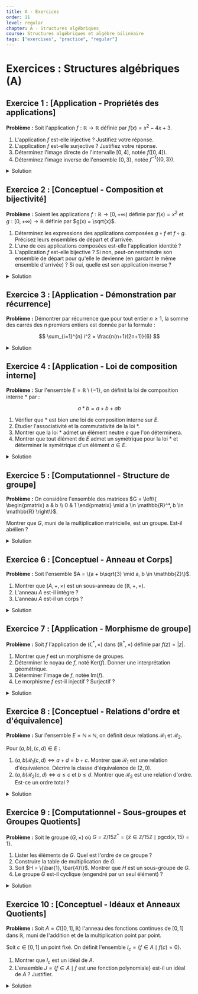```yaml
---
title: A - Exercices
order: 11
level: regular
chapter: A - Structures algébriques
course: Structures algébriques et algèbre bilinéaire
tags: ["exercises", "practice", "regular"]
---
```


# Exercices : Structures algébriques (A)

## Exercice 1 : [Application - Propriétés des applications]

**Problème :** Soit l'application $f : \mathbb{R} \to \mathbb{R}$ définie par $f(x) = x^2 - 4x + 3$.

1.  L'application $f$ est-elle injective ? Justifiez votre réponse.
2.  L'application $f$ est-elle surjective ? Justifiez votre réponse.
3.  Déterminez l'image directe de l'intervalle $[0, 4]$, notée $f([0, 4])$.
4.  Déterminez l'image inverse de l'ensemble $\{0, 3\}$, notée $f^{-1}(\{0, 3\})$.

<details>

<summary>Solution</summary>

**Méthode :** Pour étudier l'injectivité, on cherche si deux $x$ distincts peuvent avoir la même image. Pour la surjectivité, on cherche si tout réel $y$ a au moins un antécédent. L'étude des variations de la fonction est une bonne approche.

**Étapes :**

1.  **Injectivité :**

    Une application est injective si $f(x_1) = f(x_2) \implies x_1 = x_2$.

    Cherchons deux nombres réels distincts ayant la même image. Par exemple, résolvons $f(x) = f(y)$ pour $x \neq y$.

    $x^2 - 4x + 3 = y^2 - 4y + 3$

    $x^2 - y^2 - 4x + 4y = 0$

    $(x-y)(x+y) - 4(x-y) = 0$

    $(x-y)(x+y-4) = 0$

    Cette équation a pour solutions $x=y$ ou $x+y=4$.

    Si nous choisissons $x \neq y$, il faut que $x+y=4$. Prenons par exemple $x=1$ et $y=3$. On a bien $x \neq y$.

    Calculons leurs images :

    $f(1) = 1^2 - 4(1) + 3 = 0$

    $f(3) = 3^2 - 4(3) + 3 = 9 - 12 + 3 = 0$

    Puisque $f(1)=f(3)$ mais $1 \neq 3$, l'application $f$ n'est **pas injective**.

2.  **Surjectivité :**

    Une application est surjective si pour tout $y \in \mathbb{R}$, il existe $x \in \mathbb{R}$ tel que $f(x) = y$.

    Il s'agit de résoudre l'équation $x^2 - 4x + 3 = y$ pour $x$.

    $x^2 - 4x + (3-y) = 0$.

    C'est une équation du second degré en $x$. Le discriminant est $\Delta = (-4)^2 - 4(1)(3-y) = 16 - 12 + 4y = 4 + 4y = 4(1+y)$.

    Pour que des solutions réelles existent pour $x$, il faut que $\Delta \ge 0$, c'est-à-dire $4(1+y) \ge 0$, soit $y \ge -1$.

    Si $y < -1$ (par exemple $y=-2$), le discriminant est négatif et l'équation n'a pas de solution réelle. Donc, les nombres strictement inférieurs à -1 n'ont pas d'antécédent.

    L'application $f$ n'est **pas surjective**. L'image de $f$ est $[-1, +\infty)$.

3.  **Image directe de $[0, 4]$ :**

    Pour trouver $f([0, 4])$, nous étudions les variations de $f$ sur cet intervalle. La dérivée est $f'(x) = 2x-4$. Elle s'annule pour $x=2$.

    Le sommet de la parabole est en $x=2$, et $f(2) = 2^2 - 4(2) + 3 = 4 - 8 + 3 = -1$.

    Calculons les valeurs aux bornes :

    $f(0) = 3$

    $f(4) = 4^2 - 4(4) + 3 = 16 - 16 + 3 = 3$

    Sur l'intervalle $[0, 4]$, la fonction décroît de $f(0)=3$ à $f(2)=-1$, puis croît de $f(2)=-1$ à $f(4)=3$. L'ensemble des valeurs prises est donc l'intervalle $[-1, 3]$.

    $f([0, 4]) = [-1, 3]$.

4.  **Image inverse de $\{0, 3\}$ :**

    Il faut trouver tous les $x \in \mathbb{R}$ tels que $f(x) \in \{0, 3\}$. Cela revient à résoudre $f(x)=0$ et $f(x)=3$.

    -   $f(x) = 0 \iff x^2 - 4x + 3 = 0 \iff (x-1)(x-3) = 0$. Les solutions sont $x=1$ et $x=3$.
    -   $f(x) = 3 \iff x^2 - 4x + 3 = 3 \iff x^2 - 4x = 0 \iff x(x-4)=0$. Les solutions sont $x=0$ et $x=4$.

    L'ensemble des antécédents de $\{0, 3\}$ est donc la réunion des solutions trouvées.

    $f^{-1}(\{0, 3\}) = \{0, 1, 3, 4\}$.

**Réponse :**

1.  Non, $f$ n'est pas injective (par exemple, $f(1)=f(3)=0$).
2.  Non, $f$ n'est pas surjective (par exemple, $-2$ n'a pas d'antécédent).
3.  $f([0, 4]) = [-1, 3]$.
4.  $f^{-1}(\{0, 3\}) = \{0, 1, 3, 4\}$.

</details>

## Exercice 2 : [Conceptuel - Composition et bijectivité]

**Problème :** Soient les applications $f: \mathbb{R} \to [0, +\infty)$ définie par $f(x)=x^2$ et $g: [0, +\infty) \to \mathbb{R}$ définie par $g(x) = \sqrt{x}$.

1.  Déterminez les expressions des applications composées $g \circ f$ et $f \circ g$. Précisez leurs ensembles de départ et d'arrivée.
2.  L'une de ces applications composées est-elle l'application identité ?
3.  L'application $f$ est-elle bijective ? Si non, peut-on restreindre son ensemble de départ pour qu'elle le devienne (en gardant le même ensemble d'arrivée) ? Si oui, quelle est son application inverse ?

<details>

<summary>Solution</summary>

**Méthode :** Pour composer des applications, on applique l'une après l'autre, en s'assurant que l'ensemble d'arrivée de la première est inclus dans l'ensemble de départ de la seconde. Pour la bijectivité, on vérifie l'injectivité et la surjectivité.

**Étapes :**

1.  **Composition $g \circ f$ et $f \circ g$ :**
    -   Pour $g \circ f$: L'application $f$ va de $\mathbb{R}$ dans $[0, +\infty)$, et $g$ va de $[0, +\infty)$ dans $\mathbb{R}$. La composition est bien définie.

        $g \circ f : \mathbb{R} \to \mathbb{R}$.

        $(g \circ f)(x) = g(f(x)) = g(x^2) = \sqrt{x^2} = |x|$.

    -   Pour $f \circ g$: L'application $g$ va de $[0, +\infty)$ dans $\mathbb{R}$, et $f$ va de $\mathbb{R}$ dans $[0, +\infty)$. La composition est bien définie.

        $f \circ g : [0, +\infty) \to [0, +\infty)$.

        $(f \circ g)(x) = f(g(x)) = f(\sqrt{x}) = (\sqrt{x})^2 = x$.

2.  **Application identité :**
    -   L'application $g \circ f$ est définie par $(g \circ f)(x) = |x|$. Ce n'est pas l'application identité sur son ensemble de départ $\mathbb{R}$, car par exemple $(g \circ f)(-2) = |-2| = 2 \neq -2$.
    -   L'application $f \circ g$ est définie sur $[0, +\infty)$ par $(f \circ g)(x) = x$. C'est bien l'application identité sur son ensemble de départ, $\text{id}_{[0, +\infty)}$.

3.  **Bijectivité de $f$ :**

    L'application $f: \mathbb{R} \to [0, +\infty)$ définie par $f(x)=x^2$.

    -   Injectivité : Non, car $f(-1) = 1$ et $f(1) = 1$.
    -   Surjectivité : Oui, car pour tout $y \in [0, +\infty)$, il existe $x \in \mathbb{R}$ tel que $x^2 = y$. On peut prendre $x = \sqrt{y}$ (ou $x=-\sqrt{y}$).

    Puisque $f$ n'est pas injective, elle n'est pas bijective.

    Pour la rendre bijective, il faut la restreindre à un domaine où elle est injective. Par exemple, restreignons l'ensemble de départ à $[0, +\infty)$.

    Soit $f_{res} : [0, +\infty) \to [0, +\infty)$ définie par $f_{res}(x) = x^2$.

    -   Injectivité : Si $x_1^2 = x_2^2$ avec $x_1, x_2 \ge 0$, alors $x_1 = x_2$. Elle est injective.
    -   Surjectivité : Pour tout $y \ge 0$, l'équation $x^2=y$ a une solution $x = \sqrt{y}$ dans $[0, +\infty)$. Elle est surjective.

    Donc $f_{res}$ est bijective.

    Son application inverse est l'application qui à $y$ associe l'unique $x \ge 0$ tel que $x^2=y$. C'est $x=\sqrt{y}$. L'application inverse est donc $(f_{res})^{-1}(y) = \sqrt{y}$. C'est exactement notre application $g$.

**Réponse :**

1.  $g \circ f: \mathbb{R} \to \mathbb{R}$, $(g \circ f)(x) = |x|$.

    $f \circ g: [0, +\infty) \to [0, +\infty)$, $(f \circ g)(x) = x$.

2.  $f \circ g$ est l'application identité sur $[0, +\infty)$, mais $g \circ f$ ne l'est pas sur $\mathbb{R}$.
3.  $f$ n'est pas bijective. La restriction $f_{res} : [0, +\infty) \to [0, +\infty)$ est bijective, et son inverse est $(f_{res})^{-1}(y) = \sqrt{y}$.

</details>

## Exercice 3 : [Application - Démonstration par récurrence]

**Problème :** Démontrer par récurrence que pour tout entier $n \ge 1$, la somme des carrés des $n$ premiers entiers est donnée par la formule :

$$ \sum_{i=1}^{n} i^2 = \frac{n(n+1)(2n+1)}{6} $$

<details>

<summary>Solution</summary>

**Méthode :** Nous allons utiliser le principe de récurrence. Nous devons vérifier l'initialisation (la formule est vraie pour le premier cas, $n=1$) et l'hérédité (si la formule est vraie pour un rang $k$, alors elle est aussi vraie pour le rang $k+1$).

**Étapes :**

1.  **Initialisation (pour $n=1$) :**
    -   Calculons le membre de gauche de l'égalité : $\sum_{i=1}^{1} i^2 = 1^2 = 1$.
    -   Calculons le membre de droite : $\frac{1(1+1)(2 \cdot 1+1)}{6} = \frac{1 \cdot 2 \cdot 3}{6} = \frac{6}{6} = 1$.
    -   Les deux membres sont égaux. La propriété est donc vraie pour $n=1$.

2.  **Hérédité :**
    -   **Hypothèse de récurrence :** Supposons que la formule est vraie pour un certain entier $k \ge 1$. C'est-à-dire, nous supposons que :

        $$ \sum_{i=1}^{k} i^2 = \frac{k(k+1)(2k+1)}{6} $$

    -   **Démonstration pour le rang $k+1$ :** Nous devons montrer que la formule est vraie pour $n=k+1$, c'est-à-dire que :

        $$ \sum_{i=1}^{k+1} i^2 = \frac{(k+1)((k+1)+1)(2(k+1)+1)}{6} = \frac{(k+1)(k+2)(2k+3)}{6} $$

    -   Partons du membre de gauche de l'égalité à démontrer :

        $$ \sum_{i=1}^{k+1} i^2 = \left( \sum_{i=1}^{k} i^2 \right) + (k+1)^2 $$

    -   Utilisons l'hypothèse de récurrence pour remplacer la somme jusqu'à $k$ :

        $$ = \frac{k(k+1)(2k+1)}{6} + (k+1)^2 $$

    -   Mettons $(k+1)$ en facteur commun :

        $$ = (k+1) \left[ \frac{k(2k+1)}{6} + (k+1) \right] $$

    -   Mettons tout sur le même dénominateur (6) à l'intérieur des crochets :

        $$ = (k+1) \left[ \frac{k(2k+1) + 6(k+1)}{6} \right] = \frac{k+1}{6} [2k^2 + k + 6k + 6] $$

    -   Simplifions l'expression dans les crochets :

        $$ = \frac{k+1}{6} [2k^2 + 7k + 6] $$

    -   Factorisons le polynôme du second degré $2k^2 + 7k + 6$. Ses racines sont $k = \frac{-7 \pm \sqrt{49-48}}{4} = \frac{-7 \pm 1}{4}$, soit $k=-2$ et $k=-3/2$.

        Donc, $2k^2 + 7k + 6 = 2(k+2)(k+3/2) = (k+2)(2k+3)$.

    -   Remplaçons le polynôme factorisé dans notre expression :

        $$ = \frac{(k+1)(k+2)(2k+3)}{6} $$

    -   C'est exactement le membre de droite que nous voulions obtenir. L'hérédité est donc prouvée.

3.  **Conclusion :**

    Par le principe de récurrence, la formule est vraie pour tout entier $n \ge 1$.

**Réponse :** La démonstration par récurrence, en vérifiant l'initialisation pour $n=1$ et en prouvant l'étape d'hérédité, confirme que la formule $\sum_{i=1}^{n} i^2 = \frac{n(n+1)(2n+1)}{6}$ est vraie pour tout $n \ge 1$.

</details>

## Exercice 4 : [Application - Loi de composition interne]

**Problème :** Sur l'ensemble $E = \mathbb{R} \setminus \{-1\}$, on définit la loi de composition interne $*$ par :

$$ a * b = a + b + ab $$

1.  Vérifier que $*$ est bien une loi de composition interne sur $E$.
2.  Étudier l'associativité et la commutativité de la loi $*$.
3.  Montrer que la loi $*$ admet un élément neutre $e$ que l'on déterminera.
4.  Montrer que tout élément de $E$ admet un symétrique pour la loi $*$ et déterminer le symétrique d'un élément $a \in E$.

<details>

<summary>Solution</summary>

**Méthode :** On vérifie chaque propriété en appliquant sa définition formelle. Pour montrer que la loi est interne, il faut prouver que si $a, b \in E$, alors $a*b \in E$.

**Étapes :**

1.  **Loi de composition interne :**

    Il faut montrer que si $a \in \mathbb{R} \setminus \{-1\}$ et $b \in \mathbb{R} \setminus \{-1\}$, alors $a * b \in \mathbb{R} \setminus \{-1\}$.

    Supposons, par l'absurde, que $a * b = -1$.

    $a + b + ab = -1$

    $1 + a + b + ab = 0$

    $1(1+a) + b(1+a) = 0$

    $(1+a)(1+b) = 0$

    Cela implique que $1+a=0$ ou $1+b=0$, c'est-à-dire $a=-1$ ou $b=-1$.

    Ceci contredit notre hypothèse de départ que $a, b \in \mathbb{R} \setminus \{-1\}$.

    Donc, $a * b$ ne peut pas être égal à $-1$. La loi est bien interne sur $E$.

2.  **Associativité et Commutativité :**
    -   **Commutativité :**

        $a * b = a + b + ab$

        $b * a = b + a + ba = a + b + ab$

        Puisque $a * b = b * a$, la loi est **commutative**.

    -   **Associativité :** On doit vérifier si $(a * b) * c = a * (b * c)$.

        $(a * b) * c = (a + b + ab) * c = (a+b+ab) + c + (a+b+ab)c$

        $= a+b+c+ab+ac+bc+abc$

        $a * (b * c) = a * (b + c + bc) = a + (b+c+bc) + a(b+c+bc)$

        $= a+b+c+bc+ab+ac+abc$

        Les deux expressions sont identiques. La loi est **associative**.

3.  **Élément neutre :**

    On cherche $e \in E$ tel que pour tout $a \in E$, $a * e = a$.

    $a + e + ae = a$

    $e + ae = 0$

    $e(1+a) = 0$

    Comme $a \in E$, on a $a \neq -1$, donc $1+a \neq 0$. On peut diviser par $(1+a)$ pour obtenir $e=0$.

    Vérifions que $0$ est bien dans $E$ (oui, $0 \neq -1$) et qu'il est bien l'élément neutre : $a * 0 = a+0+a\cdot 0 = a$ et $0 * a = 0+a+0\cdot a = a$.

    L'élément neutre est $e=0$.

4.  **Symétrique :**

    Pour un élément $a \in E$, on cherche un symétrique $a' \in E$ tel que $a * a' = e = 0$.

    $a + a' + aa' = 0$

    $a' + aa' = -a$

    $a'(1+a) = -a$

    Puisque $a \in E$, $a \neq -1$ et $1+a \neq 0$. On peut diviser :

    $a' = \frac{-a}{1+a}$

    Il faut vérifier que cet élément $a'$ est bien dans $E$. Supposons que $a' = -1$.

    $\frac{-a}{1+a} = -1 \implies -a = -(1+a) \implies -a = -1 -a \implies 0 = -1$, ce qui est impossible.

    Donc $a'$ n'est jamais égal à $-1$, et $a' \in E$.

    Chaque élément $a \in E$ a un symétrique unique donné par $a' = \frac{-a}{1+a}$.

**Réponse :**

1.  La loi est bien interne.
2.  La loi est associative et commutative.
3.  L'élément neutre est $e=0$.
4.  Tout élément $a$ admet un symétrique $a' = \frac{-a}{1+a}$.

</details>

## Exercice 5 : [Computationnel - Structure de groupe]

**Problème :** On considère l'ensemble des matrices $G = \left\{ \begin{pmatrix} a & b \\ 0 & 1 \end{pmatrix} \mid a \in \mathbb{R}^*, b \in \mathbb{R} \right\}$.

Montrer que $G$, muni de la multiplication matricielle, est un groupe. Est-il abélien ?

<details>

<summary>Solution</summary>

**Méthode :** Pour montrer que $(G, \times)$ est un groupe, nous devons vérifier les trois axiomes : la loi est interne et associative, il existe un élément neutre dans $G$, et chaque élément de $G$ a un inverse dans $G$.

**Étapes :**

1.  **Loi de composition interne :**

    Soient $M_1 = \begin{pmatrix} a_1 & b_1 \\ 0 & 1 \end{pmatrix}$ et $M_2 = \begin{pmatrix} a_2 & b_2 \\ 0 & 1 \end{pmatrix}$ deux matrices de $G$.

    On a $a_1, a_2 \in \mathbb{R}^*$ et $b_1, b_2 \in \mathbb{R}$.

    Calculons leur produit :

    $ M_1 M_2 = \begin{pmatrix} a_1 & b_1 \\ 0 & 1 \end{pmatrix} \begin{pmatrix} a_2 & b_2 \\ 0 & 1 \end{pmatrix} = \begin{pmatrix} a_1 a_2 + b_1 \cdot 0 & a_1 b_2 + b_1 \cdot 1 \\ 0 \cdot a_2 + 1 \cdot 0 & 0 \cdot b_2 + 1 \cdot 1 \end{pmatrix} = \begin{pmatrix} a_1 a_2 & a_1 b_2 + b_1 \\ 0 & 1 \end{pmatrix} $

    Le produit est une matrice de la forme $\begin{pmatrix} a & b \\ 0 & 1 \end{pmatrix}$.

    Vérifions si elle appartient à $G$. Le coefficient en haut à gauche est $a = a_1 a_2$. Puisque $a_1 \neq 0$ et $a_2 \neq 0$, leur produit $a_1 a_2$ est aussi non nul. Le coefficient en haut à droite est $b = a_1 b_2 + b_1$, qui est un réel.

    La matrice produit est donc bien dans $G$. La loi est interne.

2.  **Associativité :**

    La multiplication matricielle est connue pour être associative. Cette propriété est donc héritée de l'ensemble des matrices carrées $M_2(\mathbb{R})$. Il n'est pas nécessaire de la redémontrer.

3.  **Élément neutre :**

    L'élément neutre pour la multiplication matricielle est la matrice identité $I_2 = \begin{pmatrix} 1 & 0 \\ 0 & 1 \end{pmatrix}$.

    Cette matrice est de la forme $\begin{pmatrix} a & b \\ 0 & 1 \end{pmatrix}$ avec $a=1 \in \mathbb{R}^*$ et $b=0 \in \mathbb{R}$.

    Donc, $I_2 \in G$. C'est l'élément neutre de $G$.

4.  **Inverse :**

    Soit $M = \begin{pmatrix} a & b \\ 0 & 1 \end{pmatrix} \in G$. On cherche son inverse $M^{-1} = \begin{pmatrix} x & y \\ 0 & 1 \end{pmatrix} \in G$ tel que $M M^{-1} = I_2$.

    $\begin{pmatrix} a & b \\ 0 & 1 \end{pmatrix} \begin{pmatrix} x & y \\ 0 & 1 \end{pmatrix} = \begin{pmatrix} 1 & 0 \\ 0 & 1 \end{pmatrix}$

    $\begin{pmatrix} ax & ay+b \\ 0 & 1 \end{pmatrix} = \begin{pmatrix} 1 & 0 \\ 0 & 1 \end{pmatrix}$

    En identifiant les coefficients, on obtient le système :

    -   $ax = 1$
    -   $ay+b = 0$

    Puisque $a \in \mathbb{R}^*$, on peut résoudre :

    $x = 1/a$

    $y = -b/a$

    L'inverse est donc $M^{-1} = \begin{pmatrix} 1/a & -b/a \\ 0 & 1 \end{pmatrix}$.

    Vérifions que $M^{-1} \in G$. Le coefficient en haut à gauche est $1/a$, qui est bien dans $\mathbb{R}^*$ car $a \in \mathbb{R}^*$. Le coefficient en haut à droite est $-b/a$, qui est un réel.

    Chaque élément de $G$ a donc un inverse dans $G$.

    Les trois axiomes étant vérifiés, $(G, \times)$ est un groupe.

5.  **Commutativité (Abélien) :**

    Calculons $M_2 M_1$ et comparons avec $M_1 M_2$.

    $M_1 M_2 = \begin{pmatrix} a_1 a_2 & a_1 b_2 + b_1 \\ 0 & 1 \end{pmatrix}$

    $M_2 M_1 = \begin{pmatrix} a_2 a_1 & a_2 b_1 + b_2 \\ 0 & 1 \end{pmatrix}$

    Pour que le groupe soit abélien, il faudrait que $M_1 M_2 = M_2 M_1$ pour toutes les matrices, donc $a_1 b_2 + b_1 = a_2 b_1 + b_2$.

    Prenons un contre-exemple :

    $M_1 = \begin{pmatrix} 2 & 1 \\ 0 & 1 \end{pmatrix}$ ($a_1=2, b_1=1$)

    $M_2 = \begin{pmatrix} 3 & 4 \\ 0 & 1 \end{pmatrix}$ ($a_2=3, b_2=4$)

    $M_1 M_2 = \begin{pmatrix} 6 & 2 \cdot 4 + 1 \\ 0 & 1 \end{pmatrix} = \begin{pmatrix} 6 & 9 \\ 0 & 1 \end{pmatrix}$

    $M_2 M_1 = \begin{pmatrix} 6 & 3 \cdot 1 + 4 \\ 0 & 1 \end{pmatrix} = \begin{pmatrix} 6 & 7 \\ 0 & 1 \end{pmatrix}$

    Puisque $M_1 M_2 \neq M_2 M_1$, la loi n'est pas commutative. Le groupe n'est pas abélien.

**Réponse :** $(G, \times)$ est un groupe. Il n'est pas abélien.

</details>

## Exercice 6 : [Conceptuel - Anneau et Corps]

**Problème :** Soit l'ensemble $A = \{a + b\sqrt{3} \mid a, b \in \mathbb{Z}\}$.

1.  Montrer que $(A, +, \times)$ est un sous-anneau de $(\mathbb{R}, +, \times)$.
2.  L'anneau $A$ est-il intègre ?
3.  L'anneau $A$ est-il un corps ?

<details>

<summary>Solution</summary>

**Méthode :** Pour montrer que $A$ est un sous-anneau de $\mathbb{R}$, il faut vérifier que c'est un sous-groupe de $(\mathbb{R}, +)$, qu'il est stable pour la multiplication, et qu'il contient l'élément unité $1$. Pour vérifier si c'est un corps, il faut voir si tout élément non nul est inversible dans $A$.

**Étapes :**

1.  **Structure de sous-anneau :**
    -   **Sous-groupe additif :**

        a) $A$ n'est pas vide, car $0 = 0+0\sqrt{3} \in A$.

        b) Stabilité par addition : Soient $x = a_1+b_1\sqrt{3}$ et $y = a_2+b_2\sqrt{3}$ dans $A$.

           $x+y = (a_1+a_2) + (b_1+b_2)\sqrt{3}$. Comme $a_1, a_2, b_1, b_2 \in \mathbb{Z}$, on a $a_1+a_2 \in \mathbb{Z}$ et $b_1+b_2 \in \mathbb{Z}$. Donc $x+y \in A$.

        c) Opposé : Soit $x = a+b\sqrt{3} \in A$. Son opposé est $-x = -a -b\sqrt{3} = (-a) + (-b)\sqrt{3}$. Comme $a, b \in \mathbb{Z}$, on a $-a, -b \in \mathbb{Z}$. Donc $-x \in A$.

        $(A,+)$ est un sous-groupe de $(\mathbb{R},+)$.

    -   **Stabilité par multiplication :**

        Soient $x = a_1+b_1\sqrt{3}$ et $y = a_2+b_2\sqrt{3}$ dans $A$.

        $xy = (a_1+b_1\sqrt{3})(a_2+b_2\sqrt{3}) = a_1a_2 + a_1b_2\sqrt{3} + b_1a_2\sqrt{3} + b_1b_2(\sqrt{3})^2$

        $xy = (a_1a_2 + 3b_1b_2) + (a_1b_2 + a_2b_1)\sqrt{3}$.

        Puisque les $a_i, b_i$ sont des entiers, les coefficients $(a_1a_2 + 3b_1b_2)$ et $(a_1b_2 + a_2b_1)$ sont aussi des entiers. Donc $xy \in A$.

    -   **Élément unité :**

        L'élément unité de $\mathbb{R}$ est $1$. On peut écrire $1 = 1 + 0\sqrt{3}$. Comme $1, 0 \in \mathbb{Z}$, on a $1 \in A$.

    -   **Conclusion :** $A$ est un sous-anneau de $\mathbb{R}$.

2.  **Intégrité :**

    Un anneau est intègre s'il est commutatif et si un produit nul implique qu'un des facteurs est nul. La multiplication dans $A$ est la multiplication usuelle des réels, qui est commutative.

    Soient $x, y \in A$ tels que $xy=0$. Puisque $A \subset \mathbb{R}$, $x$ et $y$ sont des nombres réels. Dans $\mathbb{R}$, si un produit est nul, l'un des facteurs est nul. Donc $x=0$ ou $y=0$.

    L'anneau $A$ est donc un **anneau intègre**.

3.  **Structure de corps :**

    Pour que $A$ soit un corps, tout élément non nul $x \in A$ doit avoir son inverse $x^{-1}$ dans $A$.

    Soit $x = a+b\sqrt{3} \in A$, non nul. Son inverse dans $\mathbb{R}$ est :

    $x^{-1} = \frac{1}{a+b\sqrt{3}} = \frac{1}{a+b\sqrt{3}} \times \frac{a-b\sqrt{3}}{a-b\sqrt{3}} = \frac{a-b\sqrt{3}}{a^2 - 3b^2}$

    $x^{-1} = \left(\frac{a}{a^2 - 3b^2}\right) - \left(\frac{b}{a^2 - 3b^2}\right)\sqrt{3}$.

    Pour que $x^{-1}$ soit dans $A$, il faut que ses coefficients $\frac{a}{a^2 - 3b^2}$ et $\frac{-b}{a^2 - 3b^2}$ soient des entiers.

    Prenons un exemple. Soit l'élément $2 = 2+0\sqrt{3} \in A$. Son inverse est $1/2$.

    Est-ce que $1/2 \in A$ ? On cherche $a,b \in \mathbb{Z}$ tels que $a+b\sqrt{3} = 1/2$.

    Si $b=0$, $a=1/2$, ce qui n'est pas un entier.

    Si $b \neq 0$, $b\sqrt{3} = 1/2-a$, donc $\sqrt{3} = \frac{1/2-a}{b}$ qui serait un nombre rationnel, ce qui est faux.

    Donc $1/2 \notin A$. L'élément $2$ n'est pas inversible dans $A$.

    $A$ n'est **pas un corps**.

**Réponse :**

1.  $(A,+, \times)$ est un sous-anneau de $(\mathbb{R}, +, \times)$.
2.  Oui, $A$ est un anneau intègre.
3.  Non, $A$ n'est pas un corps car tous les éléments non nuls ne sont pas inversibles (par exemple 2).

</details>

## Exercice 7 : [Application - Morphisme de groupe]

**Problème :** Soit $f$ l'application de $(\mathbb{C}^*, \times)$ dans $(\mathbb{R}^*, \times)$ définie par $f(z) = |z|$.

1.  Montrer que $f$ est un morphisme de groupes.
2.  Déterminer le noyau de $f$, noté $\text{Ker}(f)$. Donner une interprétation géométrique.
3.  Déterminer l'image de $f$, notée $\text{Im}(f)$.
4.  Le morphisme $f$ est-il injectif ? Surjectif ?

<details>

<summary>Solution</summary>

**Méthode :** On applique les définitions de morphisme de groupe, de noyau et d'image. L'injectivité est liée au noyau.

**Étapes :**

1.  **Morphismes de groupes :**

    On doit vérifier que pour tous $z_1, z_2 \in \mathbb{C}^*$, on a $f(z_1 \times z_2) = f(z_1) \times f(z_2)$.

    -   $f(z_1 \times z_2) = |z_1 z_2|$.
    -   $f(z_1) \times f(z_2) = |z_1| \times |z_2|$.

    Une propriété fondamentale du module d'un nombre complexe est que $|z_1 z_2| = |z_1| |z_2|$.

    L'égalité est donc vérifiée. $f$ est un morphisme de groupes.

2.  **Noyau de $f$ :**

    Le noyau est l'ensemble des éléments de l'ensemble de départ dont l'image est l'élément neutre de l'ensemble d'arrivée.

    L'élément neutre de $(\mathbb{R}^*, \times)$ est $1$.

    $\text{Ker}(f) = \{z \in \mathbb{C}^* \mid f(z) = 1 \} = \{z \in \mathbb{C}^* \mid |z| = 1 \}$.

    Géométriquement, l'ensemble des nombres complexes de module 1 est le **cercle unité** dans le plan complexe.

3.  **Image de $f$ :**

    L'image est l'ensemble de toutes les valeurs que peut prendre $f(z)$ lorsque $z$ parcourt $\mathbb{C}^*$.

    $\text{Im}(f) = \{|z| \mid z \in \mathbb{C}^*\}$.

    Le module d'un nombre complexe non nul $z=x+iy$ est $|z| = \sqrt{x^2+y^2}$. C'est un nombre réel strictement positif.

    Pour tout réel $r > 0$, peut-on trouver un $z \in \mathbb{C}^*$ tel que $|z|=r$?

    Oui, il suffit de prendre $z=r$ (qui est un nombre complexe non nul). On a bien $|r|=r$.

    Donc, l'image de $f$ est l'ensemble de tous les réels strictement positifs.

    $\text{Im}(f) = \mathbb{R}^*_+ = (0, +\infty)$.

4.  **Injectivité et Surjectivité :**
    -   **Injectivité :** Un morphisme de groupe est injectif si et seulement si son noyau est réduit à l'élément neutre. L'élément neutre de $(\mathbb{C}^*, \times)$ est $1$.

        Ici, $\text{Ker}(f)$ est le cercle unité, qui contient une infinité d'éléments (par exemple $1, i, -1, -i$, ...). Le noyau n'est pas réduit à $\{1\}$.

        Donc, $f$ n'est **pas injectif**. (Par exemple $f(i) = |i|=1$ et $f(1)=|1|=1$).

    -   **Surjectivité :** Une application est surjective si son image est égale à son ensemble d'arrivée.

        L'ensemble d'arrivée est $(\mathbb{R}^*, \times)$, c'est-à-dire $\mathbb{R} \setminus \{0\}$.

        L'image est $\text{Im}(f) = \mathbb{R}^*_+$.

        Puisque $\mathbb{R}^*_+ \neq \mathbb{R}^*$ (les nombres négatifs ne sont pas dans l'image), l'application $f$ n'est **pas surjective**.

**Réponse :**

1.  $f$ est un morphisme de groupes car $|z_1 z_2| = |z_1| |z_2|$.
2.  $\text{Ker}(f) = \{z \in \mathbb{C}^* \mid |z|=1\}$, c'est le cercle unité du plan complexe.
3.  $\text{Im}(f) = \mathbb{R}^*_+ = (0, +\infty)$.
4.  $f$ n'est ni injective, ni surjective.

</details>

## Exercice 8 : [Conceptuel - Relations d'ordre et d'équivalence]

**Problème :** Sur l'ensemble $E = \mathbb{N} \times \mathbb{N}$, on définit deux relations $\mathcal{R}_1$ et $\mathcal{R}_2$.

Pour $(a,b), (c,d) \in E$ :

1.  $(a,b) \mathcal{R}_1 (c,d) \iff a+d = b+c$. Montrer que $\mathcal{R}_1$ est une relation d'équivalence. Décrire la classe d'équivalence de $(2,0)$.
2.  $(a,b) \mathcal{R}_2 (c,d) \iff a \le c \text{ et } b \le d$. Montrer que $\mathcal{R}_2$ est une relation d'ordre. Est-ce un ordre total ?

<details>

<summary>Solution</summary>

**Méthode :** Pour chaque relation, on vérifie les axiomes qui la définissent (réflexivité, symétrie, transitivité pour l'équivalence ; réflexivité, antisymétrie, transitivité pour l'ordre).

**Étapes :**

1.  **Relation $\mathcal{R}_1$ (Équivalence) :** La relation est $(a,b) \mathcal{R}_1 (c,d) \iff a+d = b+c$.
    -   **Réflexivité :** On doit montrer que $(a,b) \mathcal{R}_1 (a,b)$.

        Cela signifie $a+b = b+a$, ce qui est vrai par commutativité de l'addition.

    -   **Symétrie :** On suppose $(a,b) \mathcal{R}_1 (c,d)$, donc $a+d=b+c$. On doit montrer $(c,d) \mathcal{R}_1 (a,b)$.

        Cela signifie $c+b = d+a$. C'est la même équation que $a+d=b+c$. C'est donc vrai.

    -   **Transitivité :** On suppose $(a,b) \mathcal{R}_1 (c,d)$ et $(c,d) \mathcal{R}_1 (e,f)$. On doit montrer $(a,b) \mathcal{R}_1 (e,f)$.

        Hypothèses : (1) $a+d=b+c$ et (2) $c+f=d+e$.

        On doit montrer : $a+f=b+e$.

        De (1), on tire $c-d = a-b$.

        De (2), on tire $c-d = e-f$.

        Donc $a-b = e-f$, ce qui est équivalent à $a+f = b+e$. La transitivité est prouvée.

    $\mathcal{R}_1$ est une relation d'équivalence.

    **Classe d'équivalence de (2,0) :**

    $\text{cl}((2,0)) = \{(c,d) \in \mathbb{N} \times \mathbb{N} \mid (c,d) \mathcal{R}_1 (2,0) \}$

    $(c,d) \mathcal{R}_1 (2,0) \iff c+0 = d+2 \iff c = d+2$.

    La classe est l'ensemble des couples $(d+2, d)$ où $d \in \mathbb{N}$.

    $\text{cl}((2,0)) = \{(2,0), (3,1), (4,2), (5,3), \dots \}$.

    (Intuitivement, cette relation définit l'entier relatif $a-b$, et la classe de (2,0) est l'ensemble des paires représentant l'entier 2).

2.  **Relation $\mathcal{R}_2$ (Ordre) :** La relation est $(a,b) \mathcal{R}_2 (c,d) \iff a \le c \text{ et } b \le d$.
    -   **Réflexivité :** On doit montrer $(a,b) \mathcal{R}_2 (a,b)$.

        Cela signifie $a \le a$ et $b \le b$. C'est vrai car $\le$ est réflexive sur $\mathbb{N}$.

    -   **Antisymétrie :** On suppose $(a,b) \mathcal{R}_2 (c,d)$ et $(c,d) \mathcal{R}_2 (a,b)$. On doit montrer $(a,b)=(c,d)$.

        Hypothèses : ($a \le c$ et $b \le d$) et ($c \le a$ et $d \le b$).

        De $a \le c$ et $c \le a$, on déduit $a=c$ (car $\le$ est antisymétrique).

        De $b \le d$ et $d \le b$, on déduit $b=d$.

        Donc $(a,b)=(c,d)$.

    -   **Transitivité :** On suppose $(a,b) \mathcal{R}_2 (c,d)$ et $(c,d) \mathcal{R}_2 (e,f)$. On doit montrer $(a,b) \mathcal{R}_2 (e,f)$.

        Hypothèses : ($a \le c$ et $b \le d$) et ($c \le e$ et $d \le f$).

        Par transitivité de $\le$ sur $\mathbb{N}$, de $a \le c$ et $c \le e$, on déduit $a \le e$.

        De même, de $b \le d$ et $d \le f$, on déduit $b \le f$.

        On a donc bien $a \le e$ et $b \le f$, ce qui signifie $(a,b) \mathcal{R}_2 (e,f)$.

    $\mathcal{R}_2$ est une relation d'ordre.

    **Ordre total ?**

    Un ordre est total si on peut toujours comparer deux éléments. Prenons les éléments $(1,2)$ et $(2,1)$.

    -   A-t-on $(1,2) \mathcal{R}_2 (2,1)$ ? Il faudrait $1 \le 2$ (vrai) ET $2 \le 1$ (faux). Donc non.
    -   A-t-on $(2,1) \mathcal{R}_2 (1,2)$ ? Il faudrait $2 \le 1$ (faux) ET $1 \le 2$ (vrai). Donc non.

    On ne peut comparer ni dans un sens, ni dans l'autre. L'ordre n'est **pas total**, c'est un ordre partiel.

**Réponse :**

1.  $\mathcal{R}_1$ est une relation d'équivalence. La classe d'équivalence de $(2,0)$ est $\text{cl}((2,0)) = \{(k+2, k) \mid k \in \mathbb{N}\}$.
2.  $\mathcal{R}_2$ est une relation d'ordre. Elle n'est pas totale (ordre partiel), par exemple $(1,2)$ et $(2,1)$ ne sont pas comparables.

</details>

## Exercice 9 : [Computationnel - Sous-groupes et Groupes Quotients]

**Problème :** Soit le groupe $(G, \times)$ où $G = \mathbb{Z}/15\mathbb{Z}^* = \{\bar{x} \in \mathbb{Z}/15\mathbb{Z} \mid \text{pgcd}(x, 15)=1 \}$.

1.  Lister les éléments de $G$. Quel est l'ordre de ce groupe ?
2.  Construire la table de multiplication de $G$.
3.  Soit $H = \{\bar{1}, \bar{4}\}$. Montrer que $H$ est un sous-groupe de $G$.
4.  Le groupe $G$ est-il cyclique (engendré par un seul élément) ?

<details>

<summary>Solution</summary>

**Méthode :** On liste d'abord les entiers entre 1 et 14 qui sont premiers avec 15. Ensuite, on calcule tous les produits pour construire la table. On vérifie les propriétés de sous-groupe pour $H$. Pour la cyclicité, on cherche un élément qui engendre tous les autres par ses puissances successives.

**Étapes :**

1.  **Éléments de $G$ :**

    Il faut trouver les entiers $x$ avec $1 \le x < 15$ tels que $\text{pgcd}(x,15)=1$. Comme $15 = 3 \times 5$, il faut que $x$ ne soit ni un multiple de 3, ni un multiple de 5.

    Les nombres à exclure sont : 3, 5, 6, 9, 10, 12.

    Les éléments de $G$ sont donc les classes de : 1, 2, 4, 7, 8, 11, 13, 14.

    $G = \{\bar{1}, \bar{2}, \bar{4}, \bar{7}, \bar{8}, \bar{11}, \bar{13}, \bar{14}\}$.

    Le groupe est d'ordre 8.

2.  **Table de multiplication :**

    On calcule $a \times b \pmod{15}$. Par exemple, $\bar{7} \times \bar{8} = \overline{56} = \overline{3 \times 15 + 11} = \overline{11}$. Notons que $\bar{14} = \overline{-1}$, $\bar{13} = \overline{-2}$, $\bar{11} = \overline{-4}$, $\bar{8} = \overline{-7}$. Cela peut simplifier les calculs.

    <br>

    <table style="text-align:center;">

        <tr><th style="border: 1px solid black; padding: 5px;">×</th><th style="border: 1px solid black; padding: 5px;">1</th><th style="border: 1px solid black; padding: 5px;">2</th><th style="border: 1px solid black; padding: 5px;">4</th><th style="border: 1px solid black; padding: 5px;">7</th><th style="border: 1px solid black; padding: 5px;">8</th><th style="border: 1px solid black; padding: 5px;">11</th><th style="border: 1px solid black; padding: 5px;">13</th><th style="border: 1px solid black; padding: 5px;">14</th></tr>

        <tr><th style="border: 1px solid black; padding: 5px;">1</th><td style="border: 1px solid black; padding: 5px;">1</td><td style="border: 1px solid black; padding: 5px;">2</td><td style="border: 1px solid black; padding: 5px;">4</td><td style="border: 1px solid black; padding: 5px;">7</td><td style="border: 1px solid black; padding: 5px;">8</td><td style="border: 1px solid black; padding: 5px;">11</td><td style="border: 1px solid black; padding: 5px;">13</td><td style="border: 1px solid black; padding: 5px;">14</td></tr>

        <tr><th style="border: 1px solid black; padding: 5px;">2</th><td style="border: 1px solid black; padding: 5px;">2</td><td style="border: 1px solid black; padding: 5px;">4</td><td style="border: 1px solid black; padding: 5px;">8</td><td style="border: 1px solid black; padding: 5px;">14</td><td style="border: 1px solid black; padding: 5px;">1</td><td style="border: 1px solid black; padding: 5px;">7</td><td style="border: 1px solid black; padding: 5px;">11</td><td style="border: 1px solid black; padding: 5px;">13</td></tr>

        <tr><th style="border: 1px solid black; padding: 5px;">4</th><td style="border: 1px solid black; padding: 5px;">4</td><td style="border: 1px solid black; padding: 5px;">8</td><td style="border: 1px solid black; padding: 5px;">1</td><td style="border: 1px solid black; padding: 5px;">13</td><td style="border: 1px solid black; padding: 5px;">2</td><td style="border: 1px solid black; padding: 5px;">14</td><td style="border: 1px solid black; padding: 5px;">7</td><td style="border: 1px solid black; padding: 5px;">11</td></tr>

        <tr><th style="border: 1px solid black; padding: 5px;">7</th><td style="border: 1px solid black; padding: 5px;">7</td><td style="border: 1px solid black; padding: 5px;">14</td><td style="border: 1px solid black; padding: 5px;">13</td><td style="border: 1px solid black; padding: 5px;">4</td><td style="border: 1px solid black; padding: 5px;">11</td><td style="border: 1px solid black; padding: 5px;">2</td><td style="border: 1px solid black; padding: 5px;">1</td><td style="border: 1px solid black; padding: 5px;">8</td></tr>

        <tr><th style="border: 1px solid black; padding: 5px;">8</th><td style="border: 1px solid black; padding: 5px;">8</td><td style="border: 1px solid black; padding: 5px;">1</td><td style="border: 1px solid black; padding: 5px;">2</td><td style="border: 1px solid black; padding: 5px;">11</td><td style="border: 1px solid black; padding: 5px;">4</td><td style="border: 1px solid black; padding: 5px;">13</td><td style="border: 1px solid black; padding: 5px;">14</td><td style="border: 1px solid black; padding: 5px;">7</td></tr>

        <tr><th style="border: 1px solid black; padding: 5px;">11</th><td style="border: 1px solid black; padding: 5px;">11</td><td style="border: 1px solid black; padding: 5px;">7</td><td style="border: 1px solid black; padding: 5px;">14</td><td style="border: 1px solid black; padding: 5px;">2</td><td style="border: 1px solid black; padding: 5px;">13</td><td style="border: 1px solid black; padding: 5px;">1</td><td style="border: 1px solid black; padding: 5px;">8</td><td style="border: 1px solid black; padding: 5px;">4</td></tr>

        <tr><th style="border: 1px solid black; padding: 5px;">13</th><td style="border: 1px solid black; padding: 5px;">13</td><td style="border: 1px solid black; padding: 5px;">11</td><td style="border: 1px solid black; padding: 5px;">7</td><td style="border: 1px solid black; padding: 5px;">1</td><td style="border: 1px solid black; padding: 5px;">14</td><td style="border: 1px solid black; padding: 5px;">8</td><td style="border: 1px solid black; padding: 5px;">4</td><td style="border: 1px solid black; padding: 5px;">2</td></tr>

        <tr><th style="border: 1px solid black; padding: 5px;">14</th><td style="border: 1px solid black; padding: 5px;">14</td><td style="border: 1px solid black; padding: 5px;">13</td><td style="border: 1px solid black; padding: 5px;">11</td><td style="border: 1px solid black; padding: 5px;">8</td><td style="border: 1px solid black; padding: 5px;">7</td><td style="border: 1px solid black; padding: 5px;">4</td><td style="border: 1px solid black; padding: 5px;">2</td><td style="border: 1px solid black; padding: 5px;">1</td></tr>

    </table>

3.  **Sous-groupe $H = \{\bar{1}, \bar{4}\}$ :**
    -   $H$ est non vide.
    -   Stabilité par la loi : il suffit de regarder la sous-table de multiplication pour les éléments de $H$.

        $\bar{1} \times \bar{1} = \bar{1} \in H$

        $\bar{1} \times \bar{4} = \bar{4} \in H$

        $\bar{4} \times \bar{1} = \bar{4} \in H$

        $\bar{4} \times \bar{4} = \overline{16} = \bar{1} \in H$.

        $H$ est stable par multiplication.

    -   Stabilité par l'inverse :

        L'inverse de $\bar{1}$ est $\bar{1} \in H$.

        L'inverse de $\bar{4}$ est $\bar{4}$ (car $\bar{4} \times \bar{4} = \bar{1}$), et $\bar{4} \in H$.

    $H$ est donc un sous-groupe de $G$.

4.  **Cyclicité :**

    On cherche un élément d'ordre 8. Calculons l'ordre de chaque élément (la plus petite puissance $k>0$ telle que $x^k=\bar{1}$).

    -   $\text{ord}(\bar{1}) = 1$.
    -   $\bar{2}^1=\bar{2}, \bar{2}^2=\bar{4}, \bar{2}^3=\bar{8}, \bar{2}^4=\overline{16}=\bar{1}$. $\text{ord}(\bar{2}) = 4$.
    -   $\bar{4}^1=\bar{4}, \bar{4}^2=\bar{1}$. $\text{ord}(\bar{4}) = 2$.
    -   $\bar{7}^1=\bar{7}, \bar{7}^2=\overline{49}=\bar{4}, \bar{7}^3=\bar{7}\cdot\bar{4}=\overline{28}=\overline{13}, \bar{7}^4=(\bar{7}^2)^2=\bar{4}^2=\bar{1}$. $\text{ord}(\bar{7}) = 4$.
    -   $\text{ord}(\bar{8}) = 4$ (similaire à $\bar{2}$).
    -   $\text{ord}(\bar{11}) = 2$ (car $\bar{11}^2 = \overline{121} = \overline{8 \times 15 + 1} = \bar{1}$).
    -   $\text{ord}(\bar{13}) = 4$ (similaire à $\bar{7}$).
    -   $\text{ord}(\bar{14}) = 2$ (car $\bar{14} = \overline{-1}$, donc $(\overline{-1})^2 = \bar{1}$).

    Aucun élément n'est d'ordre 8. Le groupe $G$ n'est **pas cyclique**.

**Réponse :**

1.  $G = \{\bar{1}, \bar{2}, \bar{4}, \bar{7}, \bar{8}, \bar{11}, \bar{13}, \bar{14}\}$. Son ordre est 8.
2.  Voir la table ci-dessus.
3.  $H$ est un sous-groupe de $G$.
4.  Le groupe $G$ n'est pas cyclique.

</details>

## Exercice 10 : [Conceptuel - Idéaux et Anneaux Quotients]

**Problème :** Soit $A = C([0,1], \mathbb{R})$ l'anneau des fonctions continues de $[0,1]$ dans $\mathbb{R}$, muni de l'addition et de la multiplication point par point.

Soit $c \in [0,1]$ un point fixé. On définit l'ensemble $I_c = \{ f \in A \mid f(c) = 0 \}$.

1.  Montrer que $I_c$ est un idéal de $A$.
2.  L'ensemble $J = \{ f \in A \mid f \text{ est une fonction polynomiale} \}$ est-il un idéal de $A$ ? Justifier.

<details>

<summary>Solution</summary>

**Méthode :** Pour montrer que $I_c$ est un idéal, on doit vérifier qu'il est un sous-groupe additif de $A$ et qu'il est absorbant pour la multiplication par n'importe quel élément de $A$.

**Étapes :**

1.  **Montrer que $I_c$ est un idéal :**
    -   **Sous-groupe additif :**

        a) L'élément neutre de l'addition dans $A$ est la fonction nulle, $f_0(x)=0$ pour tout $x$. Comme $f_0(c)=0$, on a $f_0 \in I_c$. Donc $I_c$ n'est pas vide.

        b) Stabilité par addition : Soient $f, g \in I_c$. Cela signifie que $f(c)=0$ et $g(c)=0$. Leur somme est la fonction $f+g$ définie par $(f+g)(x) = f(x)+g(x)$.

           Évaluons en $c$ : $(f+g)(c) = f(c)+g(c) = 0+0 = 0$. Donc $f+g \in I_c$.

        c) Stabilité par opposé : Soit $f \in I_c$. Donc $f(c)=0$. L'opposé de $f$ est la fonction $-f$ définie par $(-f)(x) = -f(x)$.

           Évaluons en $c$ : $(-f)(c) = -f(c) = -0 = 0$. Donc $-f \in I_c$.

        $I_c$ est bien un sous-groupe additif de $A$.

    -   **Stabilité par multiplication externe (absorption) :**

        Soit $f \in I_c$ (donc $f(c)=0$) et soit $h \in A$ une fonction continue quelconque.

        Le produit est la fonction $h \cdot f$ définie par $(h \cdot f)(x) = h(x) \cdot f(x)$.

        Évaluons en $c$ : $(h \cdot f)(c) = h(c) \cdot f(c) = h(c) \cdot 0 = 0$.

        Donc $h \cdot f \in I_c$.

        Cette propriété d'absorption est vérifiée.

    -   **Conclusion :** $I_c$ est un idéal de l'anneau $A$.

2.  **L'ensemble $J$ des fonctions polynomiales est-il un idéal ?**

    L'ensemble $J$ est bien un sous-anneau de $A$ (la somme et le produit de polynômes sont des polynômes, et la fonction constante 1 est un polynôme). Mais est-ce un idéal ?

    Vérifions la propriété d'absorption.

    Prenons une fonction $f \in J$, par exemple $f(x)=1$ pour tout $x \in [0,1]$. C'est bien un polynôme.

    Prenons une fonction $h \in A$ qui n'est pas un polynôme, par exemple $h(x) = e^x$. C'est une fonction continue sur $[0,1]$.

    Calculons le produit $g = h \cdot f$.

    $g(x) = h(x) \cdot f(x) = e^x \cdot 1 = e^x$.

    La fonction $g(x) = e^x$ n'est pas une fonction polynomiale. Donc $g \notin J$.

    La condition d'absorption n'est pas satisfaite. $J$ n'est **pas un idéal** de $A$.

**Réponse :**

1.  $I_c = \{ f \in C([0,1], \mathbb{R}) \mid f(c) = 0 \}$ est un idéal de l'anneau des fonctions continues sur $[0,1]$.
2.  L'ensemble $J$ des fonctions polynomiales sur $[0,1]$ est un sous-anneau mais n'est pas un idéal de $C([0,1], \mathbb{R})$.

</details>